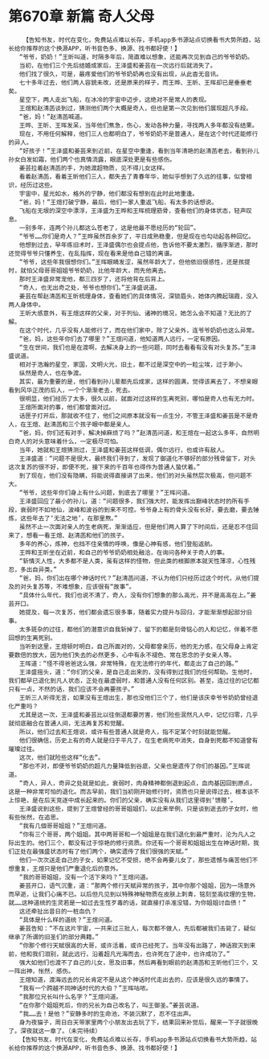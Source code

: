 # 第670章 新篇 奇人父母
        【告知书友，时代在变化，免费站点难以长存，手机app多书源站点切换看书大势所趋，站长给你推荐的这个换源APP，听书音色多、换源、找书都好使！】
       “爷爷，奶奶！”王昕叫道，时隔多年后，简直难以想象，还能再次见到自己的爷爷奶奶。
       当初，在他们三个先后结婚成家后，王泽盛和姜芸在一次远行后就消失了。
       他们找了很久，可是，最疼爱他们的爷爷奶奶再也没有出现，从此杳无音讯。
       七十多年过去，他们两人容貌未改，还是原来的样子，而王晔、王昕、王晖却已是垂垂老矣。
       星空下，两人走出飞船，在冰冷的宇宙中迈步，这绝对不是常人的表现。
       王煊和赵清菡谈到过，猜测他们两个大概是奇人，但也是第一次见到他们展现超凡手段。
       “爸，妈！”赵清菡喊道。
       王晔、王昕、王晖发呆，当年他们焦急，伤心，发动各种力量，寻找两人多年都没有结果。
       现在，不用任何解释，他们三人也都明白了，爷爷奶奶不是普通人，是在这个时代还能修行的异人。
       “好孩子！”王泽盛和姜芸来到近前，在星空中重逢，看到当年清艳的赵清菡老去，看到孙儿孙女白发如霜，他们两个也真情流露，眼底深处更是有些感伤。
       姜芸拉着赵清菡的手，为她渡超物质，见不得儿女这样。
       看着赵清菡，看着王昕他们三人，都失去了青春年华，她似乎想到了久远的往事，似曾相识，经历过这些。
       宇宙中，星光如水，格外的宁静，他们都没有想到在此时此地重逢。
       “爸，妈！”王煊打破宁静，最后，他们一家人重返飞船，有太多的话想说。
       飞船在无垠的深空中漂浮，王泽盛为王晔和王晖梳理筋骨，查看他们的身体状态，轻声叹息。
       一别多年，连两个孙儿都这么苍老了，这是他最不愿经历的“轮回”。
       “爷爷……你们是奇人？”王晔虽然百余岁了，平日成熟稳重，但是现在也勾动起各种回忆。
       他想到过去，早年练旧术时，王泽盛偶尔也会提点他，告诉他不要太激烈，循序渐进，那时还觉得爷爷只懂养生，在乱指挥，现在看来是他自己错的离谱。
       “爷爷，这些年我很想你们。”王晖眼睛发涩，虽然年龄大了，但他依旧很感性，还是孩提时，就怕父母哥哥姐姐爷爷奶奶，比他年龄大，而先他离去。
       那时王泽盛非常宠他，都三四岁了，还将他背在后背上。
       “奇人，也无出奇之处，爷爷也想你们。”王泽盛说道。
       姜芸在帮赵清菡和王昕梳理身体，查看她们的具体情况，深锁眉头，她体内腾起瑞霞，没入两人身体中。
       王昕大感意外，有王煊这样的父亲，对于列仙、诸神的境况，她怎么会不知道？无比的了解。
       在这个时代，几乎没有人能修行了，而在他们家中，除了父亲外，连爷爷奶奶也这么异常。
       “爸，妈，这些年你们去了哪里？”王煊问道，他知道两人远行，一定有原因。
       “生在世间，我们也是在渡啊，去解决身上的一些问题，同时去看看有没有对头复苏。”王泽盛说道。
       相对于浩瀚的星空，家国，文明火光，旧土，都不过是深空中的一粒尘埃，过于渺小。
       纵然是奇人，也在争渡。
       其实，最为重要的是，他们看到孙儿辈都先后成家，这样的圆满，觉得该离去了，不想亲眼看到风华正茂的后人，一个个渐渐老去，死去。
       很明显，他们经历了太多，很久以前，就面对过这样的生离死别，哪怕是奇人也有无力时。
       王煊所面对的事，他们都曾面对过。
       话匣子打开后，那就收不住了，他们之间原本就没有一点生分，不管王泽盛和姜芸是不是奇人，在王煊、赵清菡和三个孩子眼中都是亲人。
       “爸，妈，你们还有对手，解决掉麻烦了吗？”赵清菡问道，和王煊在一起这么多年，自然明白奇人的对头意味着什么，一定极尽可怕。
       当年，她就和王煊猜测过，王泽盛和姜芸这样低调，偶尔远行，也或许有敌人。
       王泽盛道：“问题不是很大，最终我们寻到了，发现了御道化不够好的部分残骨留下，对头这次复苏的很不好，即便不死，接下来的千百年也得作为普通人蛰伏着。”
       到了现在，他们没有隐瞒，将能说得直接讲了出来，他们的对头虽然层次极高，但问题不大。
       “爷爷，这些年你们身上有什么问题，到底去了哪里？”王晖问道。
       王泽盛回应了最小的孙儿，道：“问题很多，我们强大时，能发挥出巅峰状态时的所有手段，衰弱时不如地仙，波峰和波谷的到来不可控。爷爷身上有的骨头没有长好，要去磨，要去锤炼，这些年去了‘无法之地’，在那里熬。”
       虽然不止一次面对亲人的生老病死，渐渐适应，但是他们两人算了下时间后，还是忍不住回来了，想看一看王煊、赵清菡和他们的孩子。
       多年的养心，炼神，也挡不住亲情的呼唤，像是心神有感，他们登船返航。
       王晔和王昕坐在近前，和自己的爷爷奶奶相处融洽，在询问各种关于奇人的事。
       “斩情灭人性，大多都不是人类，虽有这样的怪物，但此类的根脚原本就天性薄凉，心性残忍，多出自异类。”
       “爸，妈，你们出在哪个神话时代？”赵清菡问道，不认为他们只经历过这个时代，从他们提及的对头复苏等，不难想象，应该很有“故事”。
       “具体什么年代，我们也说不清了，奇人，没有你们想象的那么高光，并不是高高在上。”姜芸开口。
       她提及，每一次复苏，他们都会遗忘很多事，随着实力提升与回归，才能渐渐想起部分旧事。
       太多斑杂的过往，都他们的潜意识自我斩掉了，留下的都是刻骨铭心的人和记忆，伴着不愿回想的生离死别。
       当听到这里，王煊顿时明白，自己所面对的，父母都曾亲历，他的无力感，在父母身上肯定要数倍的放大，因为他们失去的必然更多，心中有永不褪色、常在思念的子女亲人等。
       王晖道：“怪不得爸爸这么强，非常特殊，在无法修行的年代，都走出了自己的路。”
       王泽盛摇头，道：“你们的父亲，是自己走出来的，没有得到过我们的任何帮助。生他时，我们都早已退化到凡人状态，正处在最虚弱时，和普通人没有任何区别。甚至，连过往的记忆都只有一点，不然的话，我们应该不会再要孩子。”
       王昕三人听得无言，如果没有王煊出生，那也没他们三个了，他们是该庆幸爷爷奶奶曾经退化严重吗？
       尤其是这一次，王泽盛和姜芸比以往倒退都要厉害，他们险些泯然凡人中，记忆归零，几乎就彻底融合在普通人间，无法再复苏和觉醒。
       所以，他们过去和王煊说，或许有些普通人就是奇人，指不定某个时刻就能觉醒。
       他们很确信，历史上有的奇人就是归于平凡了，在生老病死中消失，自身到死都不知道曾有璀璨过往。
       这次，他们就险些这样“化去”。
       “那也不对，即便爷爷奶奶的超凡力量降低到谷底，父亲也是遗传了你们的基因。”王晖说道。
       “奇人，异人，奇异之处就是如此，衰弱时，肉身精神都倒退到起点，血肉基因回到原点，这是一种非常可怕的退化。而古早前，我们当初刚开始修行时，资质也只是说得过去，根本谈不上惊艳，是在后天竞逐中成长起来的。你们的父亲，确实没有从我们这里得到‘馈赠’。
       王泽盛说到这些，提到了王煊曾经的哥哥姐姐们，以此来举例，只是谈到逝去的子女时，他有些怅然，在追思。
       “我有几個哥哥姐姐？”王煊问道。
       “你有三个哥哥，两个姐姐。其中两哥哥和一个姐姐是在我们退化到最严重时，沦为凡人之际出生的。他们三个，都没有过于惊艳的修行资质。你还有一个哥哥和姐姐出生在神话时期，我们正处在最强盛状态时有了他们两个，确实遗传了我们很强的天赋。”
       他们一次次送走自己的子女，如果记忆不受损，绝不会再要儿女了，那些遗憾与痛苦他们不想重复，王煊只是他们严重退化后的意外。
       “我的哥哥姐姐，没有一个活下来吗？”王煊问道。
       姜芸开口，语气沉重，道：“那两个修行天赋异常的孩子，其中你那个姐姐，因为一场意外而早逝，让我们心痛不已。以后但凡见到以特殊神秘物质在皮肤上刺青，铭刻至高纹理的生物，就……这种道统的生灵若是一如过去生性歹毒的话，就直接打杀准没错，为你姐姐讨血债！”
       这还牵扯出昔日的一桩血仇？
       “具体是什么样的道统？”王煊问道。
       姜芸告知：“不在这片宇宙，一共来过三批人，每次都不做人，先后都被我们击毙了，疑似继承了所谓的旧圣们的部分典籍。”
       “你那个修行天赋很高的大哥，或许活着，或许已经死了。当年没有出路了，神话寂灭到来前，他和我们泪别，就此远行，沿着超凡光海而去，也许死在了途中，也许成功了。”
       强大如他们也渡不了自己的儿女，思及旧事，然后再看到眼前的赵清菡和王昕他们三个，又一阵出神，怅然，感伤。
       王煊知道，渡海远去的兄长肯定不是从这个神话时代走出去的，应该是很久远的事情了。
       “我有一个跨越不同神话时代的大伯？”王晖咕哝。
       “我那位兄长叫什么名字？”王煊问道。
       “在你那个姐姐死后，你的兄长为自己改名了，叫王御圣。”姜芸说道。
       “我……去！是他？”安静多时的生命池，不装沉默了，忍不住出声。
       身为夜猫子，周日白天带家里两个小朋友出去玩了下，结果回来补觉后，醒来一下子就很晚了。深夜就这一章了。（未完待续）
       【告知书友，时代在变化，免费站点难以长存，手机app多书源站点切换看书大势所趋，站长给你推荐的这个换源APP，听书音色多、换源、找书都好使！】